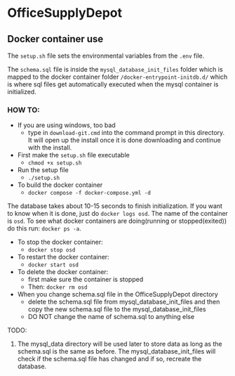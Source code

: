# OfficeSupplyDepot
 
## Docker container use

The `setup.sh` file sets the environmental variables from the `.env` file.

The `schema.sql` file is inside the `mysql_database_init_files` folder which is 
mapped to the docker container folder `/docker-entrypoint-initdb.d/` which is where sql files get automatically executed when the mysql container is initialized.

### HOW TO:

- If you are using windows, too bad
  - type in `download-git.cmd` into the command prompt in this directory. It will open up the install once it is done downloading and continue with the install.
- First make the `setup.sh` file executable
  - `chmod +x setup.sh`
- Run the setup file
  - `./setup.sh`
- To build the docker container
  - `docker compose -f docker-compose.yml -d`

The database takes about 10-15 seconds to finish initialization. If you want to know when it is done, just do `docker logs osd`.
The name of the container is `osd`.
To see what docker containers are doing(running or stopped(exited)) do this
run: `docker ps -a`. 

- To stop the docker container:
  - `docker stop osd`
- To restart the docker container:
  - `docker start osd`
- To delete the docker container:
  - first make sure the container is stopped
  - Then: `docker rm osd`
- When you change schema.sql file in the OfficeSupplyDepot directory
  - delete the schema.sql file from mysql_database_init_files and then copy the new schema.sql file to the mysql_database_init_files
  - DO NOT change the name of schema.sql to anything else

TODO:
1. The mysql_data directory will be used later to store data as long as the schema.sql is the same as before. The mysql_database_init_files will check if the schema.sql file has changed and if so, recreate the database.
